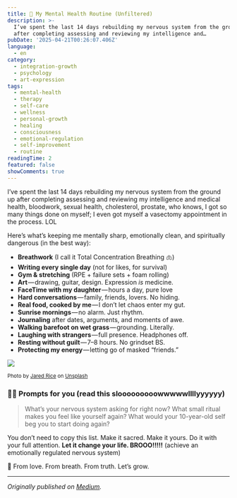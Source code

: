 ```yaml
---
title: 🧠 My Mental Health Routine (Unfiltered)
description: >-
  I’ve spent the last 14 days rebuilding my nervous system from the ground up
  after completing assessing and reviewing my intelligence and…
pubDate: '2025-04-21T00:26:07.406Z'
language:
  - en
category:
  - integration-growth
  - psychology
  - art-expression
tags:
  - mental-health
  - therapy
  - self-care
  - wellness
  - personal-growth
  - healing
  - consciousness
  - emotional-regulation
  - self-improvement
  - routine
readingTime: 2
featured: false
showComments: true
---
```


I’ve spent the last 14 days rebuilding my nervous system from the ground up after completing assessing and reviewing my intelligence and medical health, bloodwork, sexual health, cholesterol, prostate, who knows, I got so many things done on myself; I even got myself a vasectomy appointment in the process. LOL

Here’s what’s keeping me mentally sharp, emotionally clean, and spiritually dangerous (in the best way):

- **Breathwork** (I call it Total Concentration Breathing 🫁)
- **Writing every single day** (not for likes, for survival)
- **Gym & stretching** (RPE + failure sets + foam rolling)
- **Art** — drawing, guitar, design. Expression _is_ medicine.
- **FaceTime with my daughter** — hours a day, pure love
- **Hard conversations** — family, friends, lovers. No hiding.
- **Real food, cooked by me** — I don’t let chaos enter my gut.
- **Sunrise mornings** — no alarm. Just rhythm.
- **Journaling** after dates, arguments, and moments of awe.
- **Walking barefoot on wet grass** — grounding. Literally.
- **Laughing with strangers** — full presence. Headphones off.
- **Resting without guilt** — 7–8 hours. No grindset BS.
- **Protecting my energy** — letting go of masked “friends.”

![](https://cdn-images-1.medium.com/max/1200/0*NvPrWlGGs9bp0nNV)

<small>Photo by [Jared Rice](https://unsplash.com/@jareddrice?utm_source=medium&utm_medium=referral) on [Unsplash](https://unsplash.com?utm_source=medium&utm_medium=referral)</small>

### 🧠💥 **Prompts for you (read this slooooooooowwwwwllllyyyyyy)**

> What’s your nervous system asking for right now? What small ritual makes you feel like yourself again? What would your 10-year-old self beg you to start doing again?

You don’t need to copy this list. Make it sacred. Make it yours. Do it with your full attention. **Let it change your life. BROOO!!!!!** (achieve an emotionally regulated nervous system)

🌱 From love. From breath. From truth. Let’s grow.

---

_Originally published on [Medium](https://medium.com/@wizards777/my-mental-health-routine-unfiltered-1ebfc2b1bde9)._
